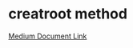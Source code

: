 # creatroot method
[Medium Document Link](https://medium.com/@Roshan-jha/virtual-dom-fibre-and-reconciliation-1d53e4ce673f)